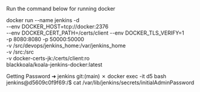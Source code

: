 Run the command below for running docker

docker run --name jenkins -d \
  --env DOCKER_HOST=tcp://docker:2376 \
  --env DOCKER_CERT_PATH=/certs/client --env DOCKER_TLS_VERIFY=1 \
  -p 8080:8080 -p 50000:50000 \
  -v /src/devops/jenkins_home:/var/jenkins_home \
  -v /src:/src \
  -v docker-certs-jk:/certs/client:ro \
  blackkoala/koala-jenkins-docker:latest

Getting Password
➜  jenkins git:(main) ✗ docker exec -it d5 bash
jenkins@d5609c0f9f69:/$ cat /var/lib/jenkins/secrets/initialAdminPassword